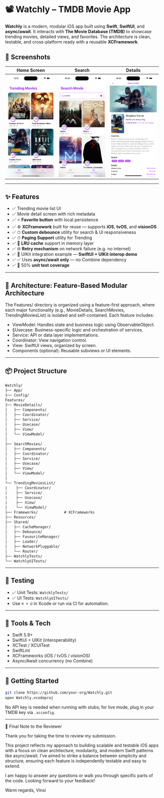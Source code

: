 # 📽️ Watchly – TMDB Movie App

**Watchly** is a modern, modular iOS app built using **Swift**, **SwiftUI**, and **async/await**. It interacts with **The Movie Database (TMDB)** to showcase trending movies, detailed views, and favorites. The architecture is clean, testable, and cross-platform ready with a reusable **XCFramework**.

## 📸 Screenshots

| Home Screen              | Search                       | Details                        |
| ------------------------ | ---------------------------- | ------------------------------ |
| ![Home](Assets/home.png) | ![Search](Assets/search.png) | ![Details](Assets/detail1.png) |

---

## ✨ Features

- ✅ Trending movie list UI
- ✅ Movie detail screen with rich metadata
- ✅ ⭐ **Favorite button** with local persistence
- ✅ ⚙️ **XCFramework** built for reuse — supports **iOS**, **tvOS**, and **visionOS**
- ✅ ⏱ **Custom debounce** utility for search & UI responsiveness
- ✅ ⏱ **Paging Support** utility for Trending
- ✅ 🧠 **LRU cache** support in memory layer
- ✅ 🌐 **Retry mechanism** on network failure (e.g. no internet)
- ✅ 🧩 UIKit integration example — **SwiftUI + UIKit interop demo**
- ✅ ✅ Uses **async/await only** — no Combine dependency
- ✅ 🧪 50% **unit test coverage**

---

## 🧱 Architecture: Feature-Based Modular Architecture

The Features/ directory is organized using a feature-first approach, where each major functionality (e.g., MovieDetails, SearchMovies, TrendingMoviesList) is isolated and self-contained. Each feature includes:

- ViewModel: Handles state and business logic using ObservableObject.
- §Usecase: Business-specific logic and orchestration of services.
- Service: API or data layer implementations.
- Coordinator: View navigation control.
- View: SwiftUI views, organized by screen.
- Components (optional): Reusable subviews or UI elements.

---

## 📦 Project Structure

```
Watchly/
├── App/
├── Config/
Features/
├── MovieDetails/
│   ├── Components/
│   ├── Coordinator/
│   ├── Service/
│   ├── Usecase/
│   ├── View/
│   └── ViewModel/
│
├── SearchMovies/
│   ├── Components/
│   ├── Coordinator/
│   ├── Service/
│   ├── Usecase/
│   ├── View/
│   └── ViewModel/
│
└── TrendingMoviesList/
|    ├── Coordinator/
|    ├── Service/
|    ├── Usecase/
|    ├── View/
|    └── ViewModel/
├── Frameworks/            # XCFrameworks
├── Resources/
├── Shared/
│   ├── CacheManager/
│   ├── Debounce/
│   ├── FavouriteManager/
│   ├── Loader/
│   ├── NetworkPluggable/
│   └── Router/
├── WatchlyTests/
└── WatchlyUITests/
```

---

## 🧪 Testing

- ✅ Unit Tests: `WatchlyTests/`
- ✅ UI Tests: `WatchlyUITests/`
- Use `⌘ + U` in Xcode or run via CI for automation.

---

## 🧰 Tools & Tech

- Swift 5.9+
- SwiftUI + UIKit (interoperability)
- XCTest / XCUITest
- SwiftLint
- XCFrameworks (iOS / tvOS / visionOS)
- Async/Await concurrency (no Combine)

---

## 🚀 Getting Started

```bash
git clone https://github.com/your-org/Watchly.git
open Watchly.xcodeproj
```

No API key is needed when running with stubs; for live mode, plug in your TMDB key via `.xcconfig`.

---

🙏 Final Note to the Reviewer

Thank you for taking the time to review my submission.

This project reflects my approach to building scalable and testable iOS apps with a focus on clean architecture, modularity, and modern Swift patterns like async/await. I’ve aimed to strike a balance between simplicity and structure, ensuring each feature is independently testable and easy to extend.

I am happy to answer any questions or walk you through specific parts of the code. Looking forward to your feedback!

Warm regards,
Vinsi
